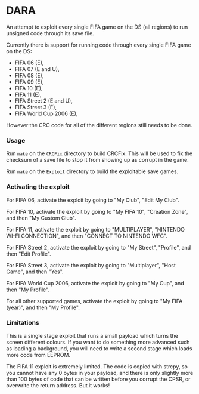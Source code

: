 DARA
====
An attempt to exploit every single FIFA game on the DS (all regions) to run unsigned code through its save file.

Currently there is support for running code through every single FIFA game on the DS:

- FIFA 06 (E),
- FIFA 07 (E and U),
- FIFA 08 (E),
- FIFA 09 (E),
- FIFA 10 (E),
- FIFA 11 (E),
- FIFA Street 2 (E and U),
- FIFA Street 3 (E),
- FIFA World Cup 2006 (E),

However the CRC code for all of the different regions still needs to be done.

### Usage

Run `make` on the `CRCFix` directory to build CRCFix. This will be used to fix the checksum of a save file to stop it from showing up as corrupt in the game.

Run `make` on the `Exploit` directory to build the exploitable save games.

### Activating the exploit

For FIFA 06, activate the exploit by going to "My Club", "Edit My Club".

For FIFA 10, activate the exploit by going to "My FIFA 10", "Creation Zone", and then "My Custom Club".

For FIFA 11, activate the exploit by going to "MULTIPLAYER", "NINTENDO WI-FI CONNECTION", and then "CONNECT TO NINTENDO WFC".

For FIFA Street 2, activate the exploit by going to "My Street", "Profile", and then "Edit Profile".

For FIFA Street 3, activate the exploit by going to "Multiplayer", "Host Game", and then "Yes".

For FIFA World Cup 2006, activate the exploit by going to "My Cup", and then "My Profile".

For all other supported games, activate the exploit by going to "My FIFA (year)", and then "My Profile".

### Limitations

This is a single stage exploit that runs a small payload which turns the screen different colours. If you want to do something more advanced such as loading a background, you will need to write a second stage which loads more code from EEPROM.

The FIFA 11 exploit is extremely limited. The code is copied with strcpy, so you cannot have any 0 bytes in your payload, and there is only slightly more than 100 bytes of code that can be written before you corrupt the CPSR, or overwrite the return address. But it works!
